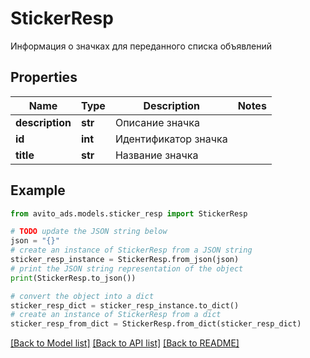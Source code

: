 # StickerResp

Информация о значках для переданного списка объявлений

## Properties

Name | Type | Description | Notes
------------ | ------------- | ------------- | -------------
**description** | **str** | Описание значка | 
**id** | **int** | Идентификатор значка | 
**title** | **str** | Название значка | 

## Example

```python
from avito_ads.models.sticker_resp import StickerResp

# TODO update the JSON string below
json = "{}"
# create an instance of StickerResp from a JSON string
sticker_resp_instance = StickerResp.from_json(json)
# print the JSON string representation of the object
print(StickerResp.to_json())

# convert the object into a dict
sticker_resp_dict = sticker_resp_instance.to_dict()
# create an instance of StickerResp from a dict
sticker_resp_from_dict = StickerResp.from_dict(sticker_resp_dict)
```
[[Back to Model list]](../README.md#documentation-for-models) [[Back to API list]](../README.md#documentation-for-api-endpoints) [[Back to README]](../README.md)



